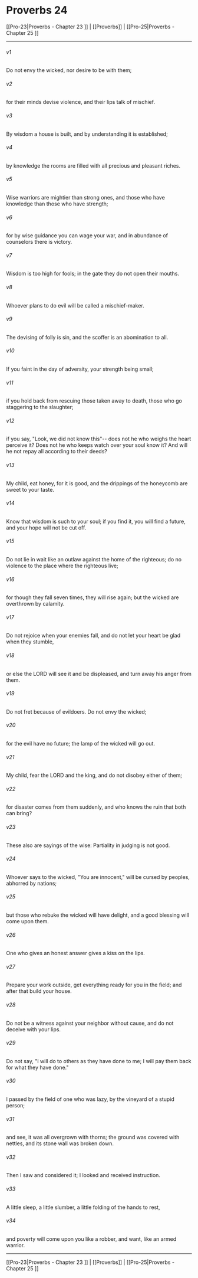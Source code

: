 # Proverbs 24

[[Pro-23|Proverbs - Chapter 23 ]] | [[Proverbs]] | [[Pro-25|Proverbs - Chapter 25 ]]
***

###### v1
Do not envy the wicked, nor desire to be with them;
###### v2
for their minds devise violence, and their lips talk of mischief.
###### v3
By wisdom a house is built, and by understanding it is established;
###### v4
by knowledge the rooms are filled with all precious and pleasant riches.
###### v5
Wise warriors are mightier than strong ones, and those who have knowledge than those who have strength;
###### v6
for by wise guidance you can wage your war, and in abundance of counselors there is victory.
###### v7
Wisdom is too high for fools; in the gate they do not open their mouths.
###### v8
Whoever plans to do evil will be called a mischief-maker.
###### v9
The devising of folly is sin, and the scoffer is an abomination to all.
###### v10
If you faint in the day of adversity, your strength being small;
###### v11
if you hold back from rescuing those taken away to death, those who go staggering to the slaughter;
###### v12
if you say, "Look, we did not know this"-- does not he who weighs the heart perceive it? Does not he who keeps watch over your soul know it? And will he not repay all according to their deeds?
###### v13
My child, eat honey, for it is good, and the drippings of the honeycomb are sweet to your taste.
###### v14
Know that wisdom is such to your soul; if you find it, you will find a future, and your hope will not be cut off.
###### v15
Do not lie in wait like an outlaw against the home of the righteous; do no violence to the place where the righteous live;
###### v16
for though they fall seven times, they will rise again; but the wicked are overthrown by calamity.
###### v17
Do not rejoice when your enemies fall, and do not let your heart be glad when they stumble,
###### v18
or else the LORD will see it and be displeased, and turn away his anger from them.
###### v19
Do not fret because of evildoers. Do not envy the wicked;
###### v20
for the evil have no future; the lamp of the wicked will go out.
###### v21
My child, fear the LORD and the king, and do not disobey either of them;
###### v22
for disaster comes from them suddenly, and who knows the ruin that both can bring?
###### v23
These also are sayings of the wise: Partiality in judging is not good.
###### v24
Whoever says to the wicked, "You are innocent," will be cursed by peoples, abhorred by nations;
###### v25
but those who rebuke the wicked will have delight, and a good blessing will come upon them.
###### v26
One who gives an honest answer gives a kiss on the lips.
###### v27
Prepare your work outside, get everything ready for you in the field; and after that build your house.
###### v28
Do not be a witness against your neighbor without cause, and do not deceive with your lips.
###### v29
Do not say, "I will do to others as they have done to me; I will pay them back for what they have done."
###### v30
I passed by the field of one who was lazy, by the vineyard of a stupid person;
###### v31
and see, it was all overgrown with thorns; the ground was covered with nettles, and its stone wall was broken down.
###### v32
Then I saw and considered it; I looked and received instruction.
###### v33
A little sleep, a little slumber, a little folding of the hands to rest,
###### v34
and poverty will come upon you like a robber, and want, like an armed warrior.

***

[[Pro-23|Proverbs - Chapter 23 ]] | [[Proverbs]] | [[Pro-25|Proverbs - Chapter 25 ]]
